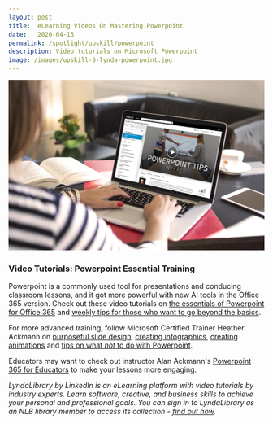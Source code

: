 ```yaml
---
layout: post
title:  eLearning Videos On Mastering Powerpoint
date:   2020-04-13
permalink: /spotlight/upskill/powerpoint
description: Video tutorials on Microsoft Powerpoint
image: /images/upskill-5-lynda-powerpoint.jpg
---
```

<img src="/images/upskill-5-lynda-powerpoint.jpg">
<h3>Video Tutorials: Powerpoint Essential Training</h3>
<p>Powerpoint is a commonly used tool for presentations and conducing classroom lessons, and it got more powerful with new AI tools in the Office 365 version. Check out these video tutorials on <a href="https://www.lynda.com/PowerPoint-tutorials/PowerPoint-Essential-Training-Office-365/740358-2.html" target="_blank">the essentials of Powerpoint for Office 365</a> and <a href="https://www.lynda.com/PowerPoint-tutorials/PowerPoint-Tips-Weekly/534644-2.html" target="_blank">weekly tips for those who want to go beyond the basics</a>.</p>
<p>For more advanced training, follow Microsoft Certified Trainer Heather Ackmann on <a href="https://www.lynda.com/PowerPoint-tutorials/PowerPoint-Designing-Better-Slides/580630-2.html" target="_blank">purposeful slide design</a>, <a href="https://www.lynda.com/Business-Software-tutorials/PowerPoint-Creating-Infographic/711800-2.html" target="_blank">creating infographics</a>, <a href="https://www.lynda.com/Office-365-tutorials/PowerPoint-Office-365-Animation-Depth/503995-2.html" target="_blank">creating animations</a> and <a href="https://www.lynda.com/PowerPoint-tutorials/What-do-your-templates/779737/5028528-4.html" target="_blank">tips on what <i>not</i> to do with Powerpoint</a>.</p>
<p>Educators may want to check out instructor Alan Ackmann's <a href="https://www.lynda.com/PowerPoint-tutorials/PowerPoint-365-Educators/791355-2.html" target="_blank">Powerpoint 365 for Educators</a> to make your lessons more engaging.</p>
<p><i>LyndaLibrary by LinkedIn is an eLearning platform with video tutorials by industry experts. Learn software, creative, and business skills to achieve your personal and professional goals. You can sign in to LyndaLibrary as an NLB library member to access its collection - <a href="/get-started-with/lynda/">find out how</a>.</i></p>
